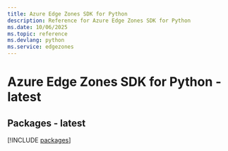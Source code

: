 ```yaml
---
title: Azure Edge Zones SDK for Python
description: Reference for Azure Edge Zones SDK for Python
ms.date: 10/06/2025
ms.topic: reference
ms.devlang: python
ms.service: edgezones
---
```

# Azure Edge Zones SDK for Python - latest
## Packages - latest
[!INCLUDE [packages](edge-zones-index.md)]